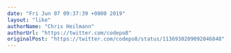 ```yaml
---
date: "Fri Jun 07 09:37:39 +0000 2019"
layout: "like"
authorName: "Chris Heilmann"
authorUrl: "https://twitter.com/codepo8"
originalPost: "https://twitter.com/codepo8/status/1136930209092046848"
---
```


